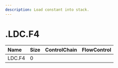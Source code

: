```yaml
---
description: Load constant into stack.
---
```


# .LDC.F4

| Name | Size | ControlChain | FlowControl |
| :--- | :--- | :--- | :--- |
| LDC.F4 | 0 |  |  |

